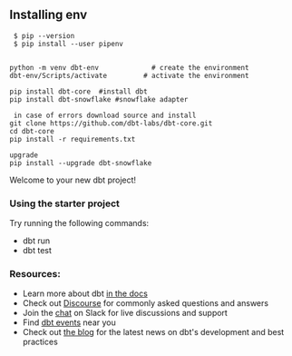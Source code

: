 ## Installing env
```
 $ pip --version
 $ pip install --user pipenv

 
python -m venv dbt-env             # create the environment
dbt-env/Scripts/activate         # activate the environment

pip install dbt-core  #install dbt
pip install dbt-snowflake #snowflake adapter  

 in case of errors download source and install 
git clone https://github.com/dbt-labs/dbt-core.git
cd dbt-core
pip install -r requirements.txt

upgrade 
pip install --upgrade dbt-snowflake
```

Welcome to your new dbt project!

### Using the starter project

Try running the following commands:
- dbt run
- dbt test


### Resources:
- Learn more about dbt [in the docs](https://docs.getdbt.com/docs/introduction)
- Check out [Discourse](https://discourse.getdbt.com/) for commonly asked questions and answers
- Join the [chat](https://community.getdbt.com/) on Slack for live discussions and support
- Find [dbt events](https://events.getdbt.com) near you
- Check out [the blog](https://blog.getdbt.com/) for the latest news on dbt's development and best practices
